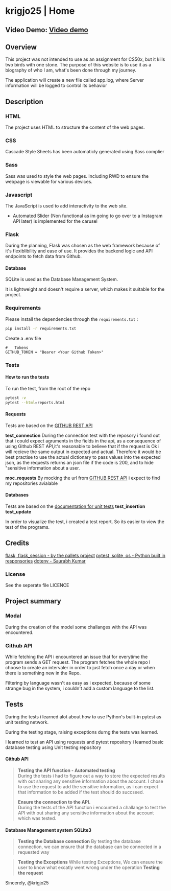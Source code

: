 # krigjo25 | Home

## Video Demo: [Video demo](https://youtu.be/n-jNhiu5Nm0)

## Overview
This project was not intended to use as an assignment for CS50x, but it kills two birds with one stone. The purpose of this website is to use it as a biography of who I am,  what's been done through my journey.

The application will create a new file called app.log, where Server information will be logged to control its behavior

## Description

###    HTML
The project uses HTML to structure the content of the web pages.

###    CSS
Cascade Style Sheets has been automaticly generated using Sass complier


###    Sass
Sass was used to style the web pages. Including RWD to ensure the webpage is viewable for various devices.

###   Javascript
The JavaScript is used to add interactivity to the web site.
- Automated Slider (Non functional as im going to go over to a Instagram API later) is implemented for the carusel

###   Flask
During the planning, Flask was chosen as the web framework because of it's flexiblibility and ease of use. It provides the backend logic and API endpoints to fetch data from Github.

####   Database
SQLite is used as the Database Management System.

It is lightweight and doesn't require a server, which makes it suitable for the project.

### Requirements
Please install the dependencies through the `requirements.txt` :
```sh
pip install -r requirements.txt
```

Create a .env file
```env
#   Tokens
GITHUB_TOKEN = "Bearer <Your Github Token>"
```

### Tests

####    How to run the tests
To run the test, from the root of the repo
```sh
pytest -v
pytest --html=reports.html
```
####    Requests
Tests are based on the [GITHUB REST API](https://docs.github.com/en/rest/users/users?apiVersion=2022-11-28)



**test_connection**
During the connection test with the reposory i found out that i could expect agruments in the fields in the api, as a consequence of using
Github REST API,it's reasonable to believe that if the request is Ok
i will recieve the same output in expected and actual. Therefore it
would be best practise to use the actual dictionary to pass values
into the expected json, as the requests returns an json file if the
code is 200, and to hide "sensitive information about a user.

**moc_requests**
By mocking the url from [GITHUB REST API](https://docs.github.com/en/rest/repos/repos?apiVersion=2022-11-28#get-a-repository) i expect to find my repositories avialable


####    Databases
Tests are based on the [documentation for unit tests](https://python-basics-tutorial.readthedocs.io/en/24.1.0/test/sqlite.html)
**test_insertion**
**test_update**


In order to visualize the test, i created a test report. So its easier to view the test of the programs.

##  Credits
[flask, flask_session - by the pallets project](https://pypi.org/project/Flask/)
[pytest, sqlite, os - Python built in responsories]()
[dotenv - Saurabh Kumar](https://pypi.org/user/theskumar/)

### License
See the seperate file LICENCE

## Project summary

### Modal
During the creation of the model some challanges with the API was encountered.

### Github API
While fetching the API i encountered an issue that for everytime
the program sends a GET request. The program fetches the whole repo
I choose to create an intervaler in order to just fetch once a day or when there is something new in the Repo.

Filtering by language wasn't as easy as i expected, because of some strange bug in the system, i couldn't add a custom language to the list.


## Tests
During the tests i learned alot about how to use Python's built-in pytest as unit testing network.

During the testing stage, raising exceptions durng the tests was learned.

I learned to test an API using requests and pytest repository
i learned basic database testing using Unit testing repository

#### Github API
>   **Testing the API function - Automated testing**<br>
>  During the tests  i had to figure out a way to store the expected results with out sharing any sensitive information about the account.
>  I chose to use the request to add the sensitive information, as i can expect that information to be added if the test should do succseed.
>
> **Ensure the connection to the API.**<br>
> During the tests of the API function i encounted a challange to test the API with out sharing any sensitive information about the account which was tested.

#### Database Management system SQLite3
> **Testing the Database connection**
> By testing the database connection, 
> we can ensure that the database can be connected in a requested way

> **Testing the Exceptions**
> While testing Exceptions, We can ensure the user to know what excatly went wrong under the operation
> **Testing the request**


Sincerely,
@krigjo25
